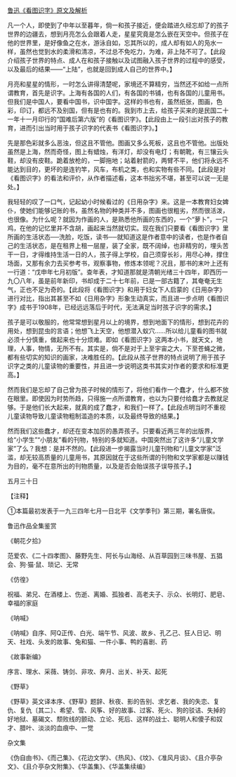 [鲁迅《看图识字》原文及解析](https://www.vrrw.net/wx/8599.html)

凡一个人，即使到了中年以至暮年，倘一和孩子接近，便会踏进久经忘却了的孩子世界的边疆去，想到月亮怎么会跟着人走，星星究竟是怎么嵌在天空中。但孩子在他的世界里，是好像鱼之在水，游泳自如，忘其所以的，成人却有如人的凫水一样，虽然也觉到水的柔滑和清凉，不过总不免吃力，为难，非上陆不可了。【此段介绍孩子世界的特点、成人在和孩子接触以及试图融入孩子世界的过程中的感受，以及最后的结果——“上陆”，也就是回到成人自己的世界中。】



月亮和星星的情形，一时怎么讲得清楚呢，家境还不算精穷，当然还不如给一点所谓教育，首先是识字。上海有各国的人们，有各国的书铺，也有各国的儿童用书。但我们是中国人，要看中国书，识中国字。这样的书也有，虽然纸张，图画，色彩，印订，都远不及别国，但有是也有的。我到市上去，给孩子买来的是民国二十一年十一月印行的“国难后第六版”的《看图识字》。【此段由上一段引出对孩子的教育，进而引出当时用于孩子识字的代表书《看图识字》。】

先是那色彩就多么恶浊，但这且不管他。图画又多么死板，这且也不管他。出版处虽然是上海，然而奇怪，图上有蜡烛，有洋灯，却没有电灯；有朝靴，有三镶云头鞋，却没有皮鞋。跪着放枪的，一脚拖地；站着射箭的，两臂不平，他们将永远不能达到目的，更坏的是连钓竿，风车，布机之类，也和实物有些不同。【此段是对《看图识字》的看法和评价，从作者描述看，这本书拙劣不堪，甚至可以说一无是处。】

我轻轻的叹了一口气，记起幼小时候看过的《日用杂字》来。这是一本教育妇女婢仆，使她们能够记账的书，虽然名物的种类并不多，图画也很粗劣，然而很活泼，也很像。为什么呢？就因为作画的人，是熟悉他所画的东西的，一个“萝卜”，一只鸡，在他的记忆里并不含胡，画起来当然就切实。现在我们只要看《看图识字》里所画的生活状态──洗脸，吃饭，读书──就知道这是作者意中的读者，也是作者自己的生活状态，是在租界上租一层屋，装了全家，既不阔绰，也非精穷的，埋头苦干一日，才得维持生活一日的人，孩子得上学校，自己须穿长衫，用尽心神，撑住场面，又那有余力去买参考书，观察事物，修炼本领呢？况且，那书的末叶上还有一行道：“戊申年七月初版”。查年表，才知道那就是清朝光绪三十四年，即西历一九〇八年，虽是前年新印，书却成于二十七年前，已是一部古籍了，其奄奄无生气，正也不足为奇的。【此段将《看图识字》和用于妇女下人启蒙的《日用杂字》进行对比，指出其甚至不如《日用杂字》形象生动真实，而且进一步点明《看图识字》成书于1908年，已经远远落后于时代，无法满足当时孩子识字的需求。】

孩子是可以敬服的，他常常想到星月以上的境界，想到地面下的情形，想到花卉的用处，想到昆虫的言语；他想飞上天空，他想潜入蚁穴……所以给儿童看的图书就必须十分慎重，做起来也十分烦难。即如《看图识字》这两本小书，就天文，地理，人事，物情，无所不有。其实是，倘不是对于上至宇宙之大，下至苍蝇之微，都有些切实的知识的画家，决难胜任的。【此段从孩子世界的特点说明了用于孩子识字之类的儿童读物的重要性，并且进一步说明这类书其实对作者的要求和标准更高。】

然而我们是忘却了自己曾为孩子时候的情形了，将他们看作一个蠢才，什么都不放在眼里。即使因为时势所趋，只得施一点所谓教育，也以为只要付给蠢才去教就足够。于是他们长大起来，就真的成了蠢才，和我们一样了。【此段点明当时不重视儿童读物导致儿童读物粗制滥造的本质，以及最终导致的结果。】

然而我们这些蠢才，却还在变本加厉的愚弄孩子。只要看近两三年的出版界，给“小学生”“小朋友”看的刊物，特别的多就知道。中国突然出了这许多“儿童文学家”了么？我想：是并不然的。【此段进一步揭露当时儿童刊物和“儿童文学家”泛滥，却无较高质量的儿童用书，其原因就在于这些所谓的刊物和文学家都是以赚钱为目的，毫不在意所出的刊物质量，以及是否会贻误孩子误导孩子。】

五月三十日



【注释】

①本篇最初发表于一九三四年七月一日北平《文学季刊》第三期，署名唐俟。

鲁迅作品全集鉴赏

《朝花夕拾》

范爱农、《二十四孝图》、藤野先生、阿长与山海经、从百草园到三味书屋、五猖会、狗·猫·鼠、琐记、无常

《仿徨》

祝福、弟兄、在酒楼上、伤逝、离婚、孤独者、高老夫子、示众、长明灯、肥皂、幸福的家庭

《呐喊》

《呐喊》自序、阿Q正传、白光、端午节、风波、故乡、孔乙己、狂人日记、明天、社戏、头发的故事、兔和猫、一件小事、鸭的喜剧、药

《故事新编》

序言、理水、采薇、铸剑、非攻、奔月、出关、补天、起死

《野草》

《野草》英文译本序、《野草》题辞、秋夜、影的告别、求乞者、我的失恋、复仇、复仇〔其二〕、希望、雪、风筝、好的故事、过客、死火、狗的驳诘、失掉的好地狱、墓碣文、颓败线的颤动、立论、死后、这样的战士、聪明人和傻子和奴才、腊叶、淡淡的血痕中、一觉

杂文集

《伪自由书》、《而己集》、《花边文学》、《热风》、《坟》、《准风月谈》、《且介亭杂文》、《且介亭杂文附集》、《华盖集》、《华盖集续编》

